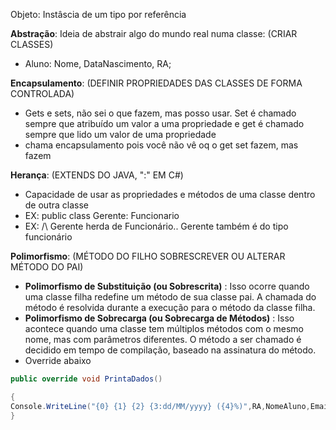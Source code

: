 Objeto: Instâscia de um tipo por referência

**Abstração**: Ideia de abstrair algo do mundo real numa classe: (CRIAR CLASSES)

* Aluno: Nome, DataNascimento, RA;

**Encapsulamento**: (DEFINIR PROPRIEDADES DAS CLASSES DE FORMA CONTROLADA)

* Gets e sets, não sei o que fazem, mas posso usar. Set é chamado sempre que atribuído um valor a uma propriedade e get é chamado sempre que lido um valor de uma propriedade
* chama encapsulamento pois você não vê oq o get set fazem, mas fazem

**Herança**: (EXTENDS DO JAVA, ":" EM C#)

* Capacidade de usar as propriedades e métodos de uma classe dentro de outra classe
* EX: public class Gerente: Funcionario
* EX: /\ Gerente herda de Funcionário.. Gerente também é do tipo funcionário

**Polimorfismo**: (MÉTODO DO FILHO SOBRESCREVER OU ALTERAR MÉTODO DO PAI)

* **Polimorfismo de Substituição (ou Sobrescrita)** : Isso ocorre quando uma classe filha redefine um método de sua classe pai. A chamada do método é resolvida durante a execução para o método da classe filha.
* **Polimorfismo de Sobrecarga (ou Sobrecarga de Métodos)** : Isso acontece quando uma classe tem múltiplos métodos com o mesmo nome, mas com parâmetros diferentes. O método a ser chamado é decidido em tempo de compilação, baseado na assinatura do método.
* Override abaixo

```csharp
public override void PrintaDados()

{
Console.WriteLine("{0} {1} {2} {3:dd/MM/yyyy} ({4}%)",RA,NomeAluno,EmailAluno,Desconto);
}
```
